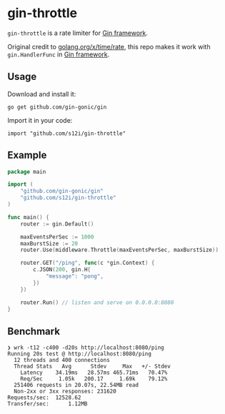 # gin-throttle

`gin-throttle` is a rate limiter for [Gin framework](https://github.com/gin-gonic/gin). 

Original credit to [golang.org/x/time/rate](https://godoc.org/golang.org/x/time/rate), this repo makes it work with `gin.HandlerFunc` in [Gin framework](https://github.com/gin-gonic/gin).

## Usage

Download and install it:

```
go get github.com/gin-gonic/gin
```

Import it in your code: 

```
import "github.com/s12i/gin-throttle"
```

## Example

```go
package main

import (
	"github.com/gin-gonic/gin"
	"github.com/s12i/gin-throttle"
)

func main() {
	router := gin.Default()

	maxEventsPerSec := 1000
	maxBurstSize := 20
	router.Use(middleware.Throttle(maxEventsPerSec, maxBurstSize))

	router.GET("/ping", func(c *gin.Context) {
		c.JSON(200, gin.H{
			"message": "pong",
		})
	})

	router.Run() // listen and serve on 0.0.0.0:8080
}
```

## Benchmark

```
❯ wrk -t12 -c400 -d20s http://localhost:8080/ping
Running 20s test @ http://localhost:8080/ping
  12 threads and 400 connections
  Thread Stats   Avg      Stdev     Max   +/- Stdev
    Latency    34.19ms   28.57ms 465.71ms   70.47%
    Req/Sec     1.05k   200.17     1.69k    79.12%
  251406 requests in 20.07s, 22.54MB read
  Non-2xx or 3xx responses: 231620
Requests/sec:  12528.62
Transfer/sec:      1.12MB
```